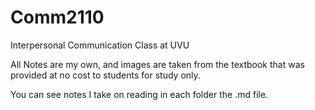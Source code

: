# Comm2110
Interpersonal Communication Class at UVU

All Notes are my own, and images are taken from the textbook that was provided at no cost to students for study only. 

You can see notes I take on reading in each folder the .md file.

